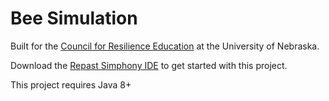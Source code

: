 # Bee Simulation
Built for the [Council for Resilience Education](https://cre.unl.edu/) at the University of Nebraska.

Download the [Repast Simphony IDE](https://repast.github.io/repast_simphony.html) to get started with this project.

This project requires Java 8+
